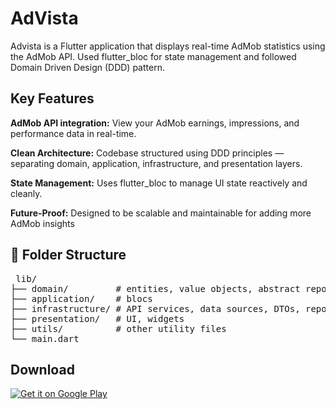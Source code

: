 # AdVista

Advista is a Flutter application that displays real-time AdMob statistics using the AdMob API. Used flutter_bloc for state management and followed Domain Driven Design (DDD) pattern.

## Key Features

**AdMob API integration:** View your AdMob earnings, impressions, and performance data in real-time.

**Clean Architecture:** Codebase structured using DDD principles — separating domain, application, infrastructure, and presentation layers.

**State Management:** Uses flutter_bloc to manage UI state reactively and cleanly.

**Future-Proof:** Designed to be scalable and maintainable for adding more AdMob insights



## 📁 Folder Structure
<pre> lib/
├── domain/         # entities, value objects, abstract repositories
├── application/    # blocs
├── infrastructure/ # API services, data sources, DTOs, repository implementations
├── presentation/   # UI, widgets
├── utils/          # other utility files
└── main.dart </pre>

## Download
[![Get it on Google Play](https://play.google.com/intl/en_us/badges/static/images/badges/en_badge_web_generic.png)](https://play.google.com/store/apps/details?id=com.ngb.twoadvista)


